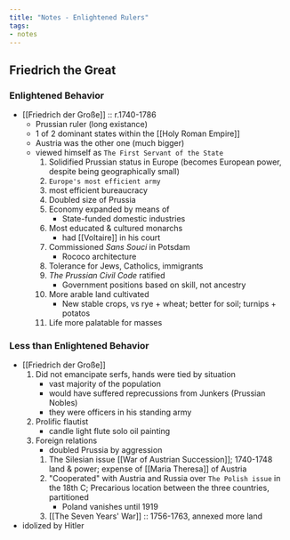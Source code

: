 ```yaml
---
title: "Notes - Enlightened Rulers"
tags:
- notes
---
```

## Friedrich the Great
### Enlightened Behavior
- [[Friedrich der Große]] :: r.1740-1786
	- Prussian ruler (long existance)
	- 1 of 2 dominant states within the [[Holy Roman Empire]]
	- Austria was the other one (much bigger)
	- viewed himself as `The First Servant of the State`
		1. Solidified Prussian status in Europe (becomes European power, despite being geographically small)
		2. `Europe's most efficient army`
		3. most efficient bureaucracy
		4. Doubled size of Prussia
		5. Economy expanded by means of
			- State-funded domestic industries
		6. Most educated & cultured monarchs
			- had [[Voltaire]] in his court
		7. Commissioned *Sans Souci* in Potsdam
			- Rococo architecture
		8. Tolerance for Jews, Catholics, immigrants
		9. *The Prussian Civil Code* ratified 
			- Government positions based on skill, not ancestry
		10. More arable land cultivated
			- New stable crops, vs rye + wheat; better for soil; turnips + potatos
		11. Life more palatable for masses
### Less than Enlightened Behavior
- [[Friedrich der Große]]
	1. Did not emancipate serfs, hands were tied by situation
		- vast majority of the population
		- would have suffered reprecussions from Junkers (Prussian Nobles)
		- they were officers in his standing army
	2. Prolific flautist
		- candle light flute solo oil painting
	3. Foreign relations
		- doubled Prussia by aggression
		1. The Silesian issue [[War of Austrian Succession]]; 1740-1748 land & power; expense of [[Maria Theresa]] of Austria
		2. "Cooperated" with Austria and Russia over `The Polish issue` in the 18th C; Precarious location between the three countries, partitioned
			- Poland vanishes until 1919
		3. [[The Seven Years' War]] :: 1756-1763, annexed more land
- idolized by Hitler